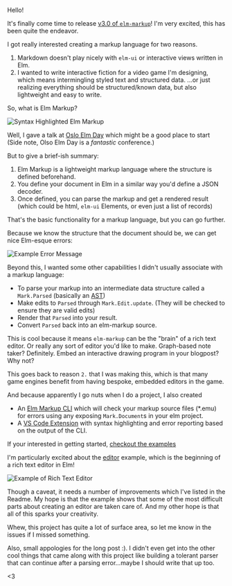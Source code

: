 Hello!

It's finally come time to release [v3.0 of `elm-markup`](https://package.elm-lang.org/packages/mdgriffith/elm-markup/latest/)!  I'm very excited, this has been quite the endeavor.

I got really interested creating a markup language for two reasons.

1. Markdown doesn't play nicely with `elm-ui` or interactive views written in Elm.
2. I wanted to write interactive fiction for a video game I'm designing, which means intermingling styled text and structured data.  ...or just realizing everything should be structured/known data, but also lightweight and easy to write.

So, what is Elm Markup?

![Syntax Highlighted Elm Markup](https://github.com/mdgriffith/elm-markup/blob/master/examples/highlighted-code.png?raw=true)

Well, I gave a talk at [Oslo Elm Day](https://www.youtube.com/watch?v=8Zd3ocr9Di8) which might be a good place to start (Side note, Olso Elm Day is a *fantastic* conference.)

But to give a brief-ish summary:

1. Elm Markup is a lightweight markup language where the structure is defined beforehand.
2. You define your document in Elm in a similar way you'd define a JSON decoder.
3. Once defined, you can parse the markup and get a rendered result (which could be html, `elm-ui` Elements, or even just a list of records)

That's the basic functionality for a markup language, but you can go further.

Because we know the structure that the document should be, we can get nice Elm-esque errors:

![Example Error Message](https://github.com/mdgriffith/elm-markup/blob/master/examples/example-error.png?raw=true)

Beyond this, I wanted some other capabilities I didn't usually associate with a markup language:

- To parse your markup into an intermediate data structure called a `Mark.Parsed` (basically an [AST](https://en.wikipedia.org/wiki/Abstract_syntax_tree))
- Make edits to `Parsed` through `Mark.Edit.update`.  (They will be checked to ensure they are valid edits)
- Render that `Parsed` into your result.
- Convert `Parsed` back into an elm-markup source.

This is cool because it means `elm-markup` can be the "brain" of a rich text editor.  Or really any sort of editor you'd like to make.  Graph-based note taker?  Definitely.  Embed an interactive drawing program in your blogpost?  Why not?

This goes back to reason `2.` that I was making this, which is that many game engines benefit from having bespoke, embedded editors in the game.

And because apparently I go nuts when I do a project, I also created

- An [Elm Markup CLI](https://github.com/mdgriffith/elm-markup-cli) which will check your markup source files (*.emu) for errors using any exposing `Mark.Document`s in your elm project.
- A [VS Code Extension](https://marketplace.visualstudio.com/items?itemName=mdgriffith.elm-markup-vscode) with syntax highlighting and error reporting based on the output of the CLI.

If your interested in getting started, [checkout the examples](https://github.com/mdgriffith/elm-markup/tree/master/examples)

I'm particularly excited about the [editor](https://github.com/mdgriffith/elm-markup/tree/master/examples/editor) example, which is the beginning of a rich text editor in Elm!

![Example of Rich Text Editor](https://github.com/mdgriffith/elm-markup/blob/master/examples/elm-markup-editor.gif?raw=true)

Though a caveat, it needs a number of improvements which I've listed in the Readme. My hope is that the example shows that some of the most difficult parts about creating an editor are taken care of. And my other hope is that all of this sparks your creativity.

Whew, this project has quite a lot of surface area, so let me know in the issues if I missed something.

Also, small appologies for the long post :).  I didn't even get into the other cool things that came along with this project like building a tolerant parser that can continue after a parsing error...maybe I should write that up too.

<3
